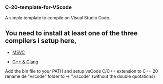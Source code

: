 ### C-20-template-for-VScode
A simple template to compile on Visual Studio Code.

## You need to install at least one of the three compilers i setup here,
 * [MSVC](https://visualstudio.microsoft.com/es/)
 
 * [G++ & Clang](https://github.com/brechtsanders/winlibs_mingw/releases/download/12.2.0-15.0.7-10.0.0-ucrt-r4/winlibs-i686-posix-dwarf-gcc-12.2.0-mingw-w64ucrt-10.0.0-r4.7z)

Add the bin file to your PATH and setup vsCode C/C++ extension to C++ 20
rename de "vscode" folder to -> ".vscode" (without the double quotations)
